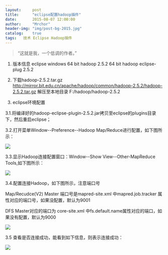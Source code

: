 ```yaml
---
layout:     post
title:      "eclipse配置hadoop插件"
date:       2015-08-07 12:00:00
author:     "Mrchor"
header-img: "img/post-bg-2015.jpg"
catalog:	true
tags:	技术 Eclipse Hadoop插件
---
```


> “这就是我，一个低调的作者。”



1. 版本信息
	eclipse windows 64 bit
	hadoop 2.5.2 64 bit
	hadoop eclipse-plug 2.5.2
 
2. 下载hadoop-2.5.2.tar.gz 
http://mirror.bit.edu.cn/apache/hadoop/common/hadoop-2.5.2/hadoop-2.5.2.tar.gz 
解压至本地目录
F:/hadoop/hadoop-2.5.2
 
3. eclipse环境配置 
 
3.1.将编译好的hadoop-eclipse-plugin-2.5.2.jar拷贝至eclipse的plugins目录下，然后重启eclipse；

3.2.打开菜单Window--Preference--Hadoop Map/Reduce进行配置，如下图所示：

![](http://images0.cnblogs.com/blog2015/656602/201508/071417138465044.png)

3.3.显示Hadoop连接配置窗口：Window--Show View--Other-MapReduce Tools,如下图所示：

![](http://images0.cnblogs.com/blog2015/656602/201508/071417565807954.png)

3.4.配置连接Hadoop，如下图所示，注意端口号
 
Map/Recudce(V2) Master 端口号是mapred-site.xml 中mapred.job.tracker 属性对应的端口号，如果没配置，默认为9001
 
DFS Master对应的端口为  core-site.xml 中fs.default.name属性对应的端口，如果没有配置，默认为9000

![](http://images0.cnblogs.com/blog2015/656602/201508/071418411595035.png)

3.5 查看是否连接成功，能看到如下信息，则表示连接成功：

![](http://images0.cnblogs.com/blog2015/656602/201508/071419143155540.png)

